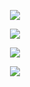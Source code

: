 <p align="center">
  <img src="/EFR/EFR1"/>

<p align="center">
  <img src="/EFR/EFR2"/>

<p align="center">
  <img src="/EFR/EFR3"/>

<p align="center">
  <img src="/EFR/EFR4"/>
